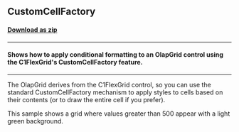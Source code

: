## CustomCellFactory
#### [Download as zip](https://downgit.github.io/#/home?url=https://github.com/GrapeCity/ComponentOne-WPF-Samples/tree/master/\NET_4.5.2\C1.WPF.Olap\CS\CustomCellFactory\CustomCellFactory)
____
#### Shows how to apply conditional formatting to an OlapGrid control using the C1FlexGrid's CustomCellFactory feature.
____
The OlapGrid derives from the C1FlexGrid control, so you can use the standard CustomCellFactory
mechanism to apply styles to cells based on their contents (or to draw the entire cell 
if you prefer).

This sample shows a grid where values greater than 500 appear with a light green background.
